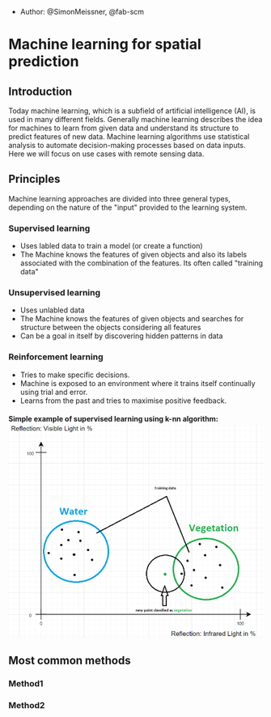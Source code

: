 - Author: @SimonMeissner, @fab-scm

# Machine learning for spatial prediction

## Introduction

Today machine learning, which is a subfield of artificial intelligence (AI), is used in many different fields. Generally machine learning describes the idea for machines to learn from given data and understand its structure to predict features of new data.
Machine learning algorithms use statistical analysis to automate decision-making processes based on data inputs.
Here we will focus on use cases with remote sensing data.

## Principles

Machine learning approaches are divided into three general types, depending on the nature of the "input" provided to the learning system.

### Supervised learning

* Uses labled data to train a model (or create a function)
* The Machine knows the features of given objects and also its labels associated with the combination of the features. Its often called "training data"


### Unsupervised learning

* Uses unlabled data
* The Machine knows the features of given objects and searches for structure between the objects considering all features
* Can be a goal in itself by discovering hidden patterns in data

### Reinforcement learning

* Tries to make specific decisions.
* Machine is exposed to an environment where it trains itself continually using trial and error.
* Learns from the past and tries to maximise positive feedback.

#### Simple example of supervised learning using k-nn algorithm: ![Text](/machine-learning-for-spatial-prediction/pictures/handoutbild.png)

## Most common methods

### Method1


### Method2
